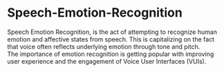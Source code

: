 # Speech-Emotion-Recognition

Speech Emotion Recognition,  is the act of attempting to recognize human emotion and affective states from speech. 
This is capitalizing on the fact that voice often reflects underlying emotion through tone and pitch.  
The importance of emotion recognition is getting popular with improving user experience and the engagement of Voice User Interfaces (VUIs).

